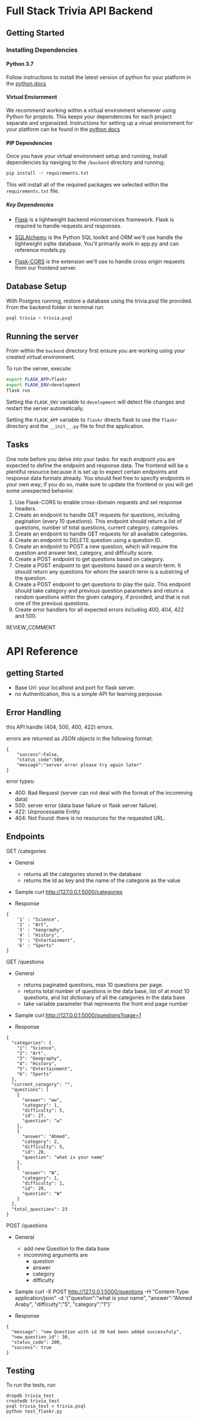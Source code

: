 # Full Stack Trivia API Backend

## Getting Started

### Installing Dependencies

#### Python 3.7

Follow instructions to install the latest version of python for your platform in the [python docs](https://docs.python.org/3/using/unix.html#getting-and-installing-the-latest-version-of-python)

#### Virtual Enviornment

We recommend working within a virtual environment whenever using Python for projects. This keeps your dependencies for each project separate and organaized. Instructions for setting up a virual enviornment for your platform can be found in the [python docs](https://packaging.python.org/guides/installing-using-pip-and-virtual-environments/)

#### PIP Dependencies

Once you have your virtual environment setup and running, install dependencies by naviging to the `/backend` directory and running:

```bash
pip install -r requirements.txt
```

This will install all of the required packages we selected within the `requirements.txt` file.

##### Key Dependencies

- [Flask](http://flask.pocoo.org/)  is a lightweight backend microservices framework. Flask is required to handle requests and responses.

- [SQLAlchemy](https://www.sqlalchemy.org/) is the Python SQL toolkit and ORM we'll use handle the lightweight sqlite database. You'll primarily work in app.py and can reference models.py. 

- [Flask-CORS](https://flask-cors.readthedocs.io/en/latest/#) is the extension we'll use to handle cross origin requests from our frontend server. 

## Database Setup
With Postgres running, restore a database using the trivia.psql file provided. From the backend folder in terminal run:
```bash
psql trivia < trivia.psql
```

## Running the server

From within the `backend` directory first ensure you are working using your created virtual environment.

To run the server, execute:

```bash
export FLASK_APP=flaskr
export FLASK_ENV=development
flask run
```

Setting the `FLASK_ENV` variable to `development` will detect file changes and restart the server automatically.

Setting the `FLASK_APP` variable to `flaskr` directs flask to use the `flaskr` directory and the `__init__.py` file to find the application. 

## Tasks

One note before you delve into your tasks: for each endpoint you are expected to define the endpoint and response data. The frontend will be a plentiful resource because it is set up to expect certain endpoints and response data formats already. You should feel free to specify endpoints in your own way; if you do so, make sure to update the frontend or you will get some unexpected behavior. 

1. Use Flask-CORS to enable cross-domain requests and set response headers. 
2. Create an endpoint to handle GET requests for questions, including pagination (every 10 questions). This endpoint should return a list of questions, number of total questions, current category, categories. 
3. Create an endpoint to handle GET requests for all available categories. 
4. Create an endpoint to DELETE question using a question ID. 
5. Create an endpoint to POST a new question, which will require the question and answer text, category, and difficulty score. 
6. Create a POST endpoint to get questions based on category. 
7. Create a POST endpoint to get questions based on a search term. It should return any questions for whom the search term is a substring of the question. 
8. Create a POST endpoint to get questions to play the quiz. This endpoint should take category and previous question parameters and return a random questions within the given category, if provided, and that is not one of the previous questions. 
9. Create error handlers for all expected errors including 400, 404, 422 and 500. 

REVIEW_COMMENT
# API Reference

## getting Started
* Base Url: your localhost and port for flask server.
* no Authentication, this is a simple API for learning perpouse.

## Error Handling
this API handle (404, 500, 400, 422) errors.

errors are returned as JSON objects in the following format:

```
{
    "success":False,
    "status_code":500,
    "message":"server error please try again later"
}
```
error types:

* 400: Bad Request (server can not deal with the format of the incomming data)
* 500: server error (data base failure or flask server failure).
* 422: Unprocessable Entity
* 404: Not Found: there is no resources for the requested URL.

## Endpoints


GET /categories

* General
    * returns all the categories stored in the database
    * returns the Id as key and the name of the categorie as the value
    
* Sample curl http://127.0.0.1:5000/categories

* Response 

```
{
    '1' : "Science",
    '2' : "Art",
    '3' : "Geography",
    '4' : "History",
    '5' : "Entertainment",
    '6' : "Sports"
}
```

GET /questions

* General
    * returns paginated questions, max 10 questions per page.
    * returns total number of questions in the data base, list of at most 10 questions,
      and list dictionary of all the categories in the data base
    * take variable parameter that represents the front end page number
    
* Sample curl http://127.0.0.1:5000/questions?page=1

* Response 

```
{
  "categories": {
    "1": "Science",
    "2": "Art",
    "3": "Geography",
    "4": "History",
    "5": "Entertainment",
    "6": "Sports"
  },
  "current_category": "",
  "questions": [
    {
      "answer": "ww",
      "category": 1,
      "difficulty": 5,
      "id": 27,
      "question": "w"
    },
    {
      "answer": "Ahmed",
      "category": 2,
      "difficulty": 5,
      "id": 28,
      "question": "what is your name"
    },
    {
      "answer": "W",
      "category": 1,
      "difficulty": 1,
      "id": 29,
      "question": "W"
    }
  ],
  "total_questions": 23
}
```

POST /questions

* General
    * add new Question to the data base 
    * incomming arguments are 
        * question 
        * answer 
        * category
        * difficulty
        
* Sample curl -X POST http://127.0.0.1:5000/questions -H "Content-Type: application/json" -d '{"question":"what is your name", "answer":"Ahmed Araby", "difficulty":"5", "category":"1"}'

* Response 

```
{
  "message": "new Question with id 30 had been added successfuly",
  "new_question_id": 30,
  "status_code": 200,
  "success": true
}
```



## Testing
To run the tests, run
```
dropdb trivia_test
createdb trivia_test
psql trivia_test < trivia.psql
python test_flaskr.py
```
